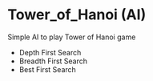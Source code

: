 # Tower_of_Hanoi (AI) 
Simple AI to play Tower of Hanoi game
- Depth First Search
- Breadth First Search
- Best First Search
